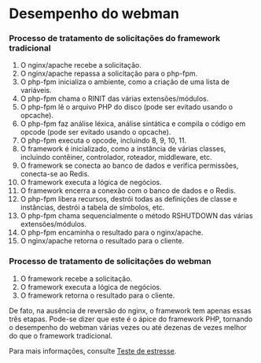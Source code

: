 # Desempenho do webman

### Processo de tratamento de solicitações do framework tradicional

1. O nginx/apache recebe a solicitação.
2. O nginx/apache repassa a solicitação para o php-fpm.
3. O php-fpm inicializa o ambiente, como a criação de uma lista de variáveis.
4. O php-fpm chama o RINIT das várias extensões/módulos.
5. O php-fpm lê o arquivo PHP do disco (pode ser evitado usando o opcache).
6. O php-fpm faz análise léxica, análise sintática e compila o código em opcode (pode ser evitado usando o opcache).
7. O php-fpm executa o opcode, incluindo 8, 9, 10, 11.
8. O framework é inicializado, como a instância de várias classes, incluindo contêiner, controlador, roteador, middleware, etc.
9. O framework se conecta ao banco de dados e verifica permissões, conecta-se ao Redis.
10. O framework executa a lógica de negócios.
11. O framework encerra a conexão com o banco de dados e o Redis.
12. O php-fpm libera recursos, destrói todas as definições de classe e instâncias, destrói a tabela de símbolos, etc.
13. O php-fpm chama sequencialmente o método RSHUTDOWN das várias extensões/módulos.
14. O php-fpm encaminha o resultado para o nginx/apache.
15. O nginx/apache retorna o resultado para o cliente.

### Processo de tratamento de solicitações do webman

1. O framework recebe a solicitação.
2. O framework executa a lógica de negócios.
3. O framework retorna o resultado para o cliente.

De fato, na ausência de reversão do nginx, o framework tem apenas essas três etapas. Pode-se dizer que este é o ápice do framework PHP, tornando o desempenho do webman várias vezes ou até dezenas de vezes melhor do que o framework tradicional.

Para mais informações, consulte [Teste de estresse](benchmarks.md).
